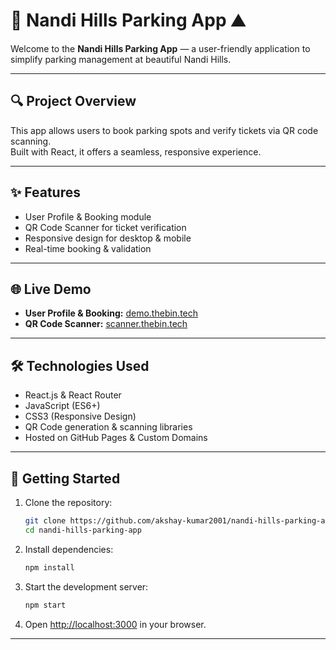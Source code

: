 # 🚗 Nandi Hills Parking App ⛰️

Welcome to the **Nandi Hills Parking App** — a user-friendly application to simplify parking management at beautiful Nandi Hills.

---

## 🔍 Project Overview

This app allows users to book parking spots and verify tickets via QR code scanning.  
Built with React, it offers a seamless, responsive experience.

---

## ✨ Features

- User Profile & Booking module  
- QR Code Scanner for ticket verification  
- Responsive design for desktop & mobile  
- Real-time booking & validation

---

## 🌐 Live Demo

- **User Profile & Booking:** [demo.thebin.tech](https://demo.thebin.tech)  
- **QR Code Scanner:** [scanner.thebin.tech](https://scanner.thebin.tech)

---

## 🛠️ Technologies Used

- React.js & React Router  
- JavaScript (ES6+)  
- CSS3 (Responsive Design)  
- QR Code generation & scanning libraries  
- Hosted on GitHub Pages & Custom Domains

---

## 🚀 Getting Started

1. Clone the repository:
    ```bash
    git clone https://github.com/akshay-kumar2001/nandi-hills-parking-app.git
    cd nandi-hills-parking-app
    ```
2. Install dependencies:
    ```bash
    npm install
    ```
3. Start the development server:
    ```bash
    npm start
    ```
4. Open [http://localhost:3000](http://localhost:3000) in your browser.

---
